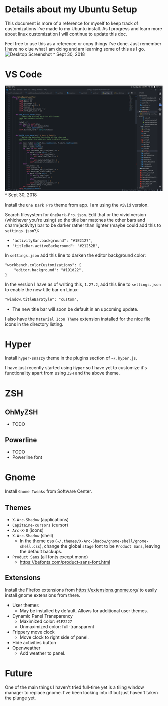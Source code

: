 # Details about my Ubuntu Setup
This document is more of a reference for myself to keep track of customizations I've made to my Ubuntu install. As I progress and learn more about linux customization I will continue to update this doc.

Feel free to use this as a reference or copy things I've done. Just remember I have no clue what I am doing and am learning some of this as I go.
![Desktop Screenshot](res/desktop.png?raw=true "Desktop Screenshot")
^ Sept 30, 2018

# VS Code

![VS Code Screenshot](res/vscode.png?raw=true "VS Code Screenshot")
^ Sept 30, 2018

Install the `One Dark Pro` theme from app. I am using the `Vivid` version.

Search filesystem for `OneDark-Pro.json`. Edit that or the vivid version (whichever you're using) so the title bar matches the other bars and charm(activity) bar to be darker rather than lighter (maybe could add this to `settings.json`?):
* `"activityBar.background": "#1E2127",`
* `"titleBar.activeBackground": "#21252B",`

In `settings.json` add this line to darken the editor background color:
```
"workbench.colorCustomizations": {
    "editor.background": "#191d22",
}
```
In the version I have as of writing this, `1.27.2`, add this line to `settings.json` to enable the new title bar on Linux:
```
"window.titleBarStyle": "custom",
```
* The new title bar will soon be default in an upcoming update.

I also have the `Material Icon Theme` extension installed for the nice file icons in the directory listing.

# Hyper
Install `hyper-snazzy` theme in the plugins section of `~/.hyper.js`.

I have just recently started using `Hyper` so I have yet to customize it's functionality apart from using `ZSH` and the above theme.

# ZSH
## OhMyZSH
* TODO
## Powerline
* TODO
* Powerline font

# Gnome
Install `Gnome Tweaks` from Software Center. 
## Themes
* `X-Arc-Shadow` (applications)
* `Capitaine-cursors` (cursor)
* `Arc-X-D` (icons)
* `X-Arc-Shadow` (shell)
    * In the theme css (`~/.themes/X-Arc-Shadow/gnome-shell/gnome-shell.css`), change the global `stage` font to be `Product Sans`, leaving the default backups.
* `Product Sans` (all fonts except mono)
    * https://befonts.com/product-sans-font.html
## Extensions
Install the Firefox extensions from https://extensions.gnome.org/ to easily install gnome extensions from there.
* User themes
    * May be installed by default. Allows for additional user themes.
* Dynamic Panel Transparency
    * Maximized color: `#1F2227`
    * Unmaximized color: full-transparent
* Frippery move clock
    * Move clock to right side of panel.
* Hide activities button
* Openweather
    * Add weather to panel.

# Future
One of the main things I haven't tried full-time yet is a tiling window manager to replace gnome. I've been looking into i3 but just haven't taken the plunge yet.